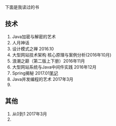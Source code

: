 下面是我读过的书

## 技术

1. Java加密与解密的艺术
2. 人月神话
3. 设计模式之禅 2016.10
4. 大型网站技术架构 核心原理与案例分析\(2016年10月\)
5. 浪潮之巅（第二版上下册）2016年11月
6. 大型网站系统与Java中间件实践 2016年12月
7. Spring揭秘 2017.01[笔记](/reading-list/reading-notes/Spring-Secret.md)
8. Java并发编程的艺术 2017年3月
9. 
## **其他**

1. 从0到1 2017年3月
2. 


